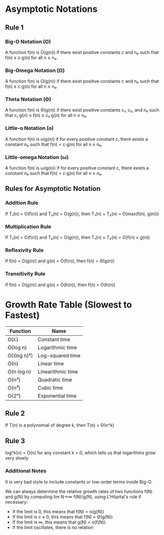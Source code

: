 # Asymptotic Notations

## Rule 1
### Big-O Notation (O)
A function f(n) is O(g(n)) if there exist positive constants c and n₀ such that f(n) ≤ c·g(n) for all n ≥ n₀.

### Big-Omega Notation (Ω)
A function f(n) is Ω(g(n)) if there exist positive constants c and n₀ such that f(n) ≥ c·g(n) for all n ≥ n₀.

### Theta Notation (Θ)
A function f(n) is Θ(g(n)) if there exist positive constants c₁, c₂, and n₀ such that c₁·g(n) ≤ f(n) ≤ c₂·g(n) for all n ≥ n₀.

### Little-o Notation (o)
A function f(n) is o(g(n)) if for every positive constant c, there exists a constant n₀ such that f(n) < c·g(n) for all n ≥ n₀.

### Little-omega Notation (ω)
A function f(n) is ω(g(n)) if for every positive constant c, there exists a constant n₀ such that f(n) > c·g(n) for all n ≥ n₀.

## Rules for Asymptotic Notation

### Addition Rule
If T₁(n) = O(f(n)) and T₂(n) = O(g(n)), then T₁(n) + T₂(n) = O(max(f(n), g(n)))

### Multiplication Rule
If T₁(n) = O(f(n)) and T₂(n) = O(g(n)), then T₁(n) × T₂(n) = O(f(n) × g(n))

### Reflexivity Rule
If f(n) = O(g(n)) and g(n) = O(f(n)), then f(n) = Θ(g(n))

### Transitivity Rule
If f(n) = O(g(n)) and g(n) = O(h(n)), then f(n) = O(h(n))

# Growth Rate Table (Slowest to Fastest)

| Function    | Name                  |
|-------------|----------------------|
| O(c)        | Constant time        |
| O(log n)    | Logarithmic time     |
| O((log n)²) | Log-squared time     |
| O(n)        | Linear time          |
| O(n log n)  | Linearithmic time    |
| O(n²)       | Quadratic time       |
| O(n³)       | Cubic time           |
| O(2ⁿ)       | Exponential time     |

## Rule 2
If T(n) is a polynomial of degree k, then T(n) = Θ(n^k)

## Rule 3
log^k(n) = O(n) for any constant k > 0, which tells us that logarithms grow very slowly

### Additional Notes
It is very bad style to include constants or low-order terms inside Big-O.

We can always determine the relative growth rates of two functions f(N) and g(N) by computing lim N→∞ f(N)/g(N), using L'Hôpital's rule if necessary:

- If the limit is 0, this means that f(N) = o(g(N))
- If the limit is c ≠ 0, this means that f(N) = Θ(g(N))
- If the limit is ∞, this means that g(N) = o(f(N))
- If the limit oscillates, there is no relation
